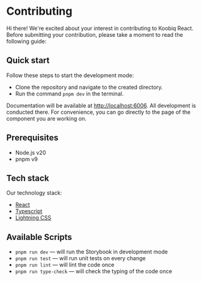 # Contributing

Hi there! We're excited about your interest in contributing to Koobiq React.
Before submitting your contribution, please take a moment to read the following guide:

## Quick start

Follow these steps to start the development mode:

- Clone the repository and navigate to the created directory.
- Run the command `pnpm dev` in the terminal.

Documentation will be available at [http://localhost:6006](http://localhost:6006).
All development is conducted there. For convenience, you can go directly to the page of the component you are working on.

## Prerequisites

- Node.js v20
- pnpm v9

## Tech stack

Our technology stack:

- [React](https://react.dev/)
- [Typescript](https://www.typescriptlang.org/)
- [Lightning CSS](https://lightningcss.dev/)

## Available Scripts

- `pnpm run dev` — will run the Storybook in development mode
- `pnpm run test` — will run unit tests on every change
- `pnpm run lint` — will lint the code once
- `pnpm run type-check` — will check the typing of the code once
